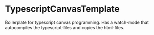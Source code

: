 # TypescriptCanvasTemplate
Boilerplate for typescript canvas programming. Has a watch-mode that autocompiles the typescript-files and copies the html-files.

